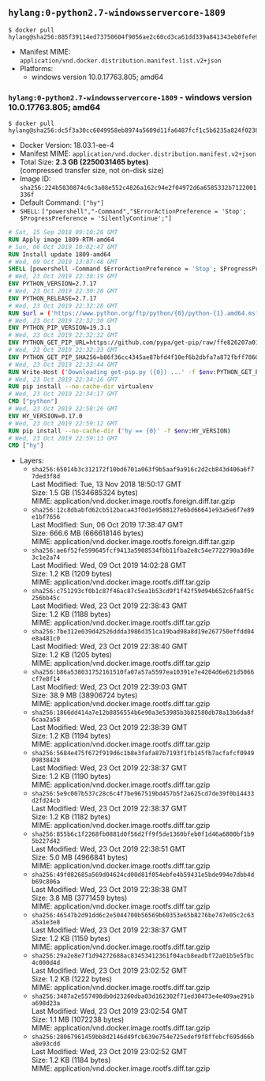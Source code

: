 ## `hylang:0-python2.7-windowsservercore-1809`

```console
$ docker pull hylang@sha256:885f39114ed73750604f9056ae2c60cd3ca61dd339a841343eb0fefe9edf1159
```

-	Manifest MIME: `application/vnd.docker.distribution.manifest.list.v2+json`
-	Platforms:
	-	windows version 10.0.17763.805; amd64

### `hylang:0-python2.7-windowsservercore-1809` - windows version 10.0.17763.805; amd64

```console
$ docker pull hylang@sha256:dc5f3a30cc6049958eb8974a5609d11fa6487fcf1c5b6235a824f02387c9e00d
```

-	Docker Version: 18.03.1-ee-4
-	Manifest MIME: `application/vnd.docker.distribution.manifest.v2+json`
-	Total Size: **2.3 GB (2250031465 bytes)**  
	(compressed transfer size, not on-disk size)
-	Image ID: `sha256:224b5830874c6c3a08e552c4826a162c94e2f04972d6a6585332b7122001336f`
-	Default Command: `["hy"]`
-	`SHELL`: `["powershell","-Command","$ErrorActionPreference = 'Stop'; $ProgressPreference = 'SilentlyContinue';"]`

```dockerfile
# Sat, 15 Sep 2018 09:10:26 GMT
RUN Apply image 1809-RTM-amd64
# Sun, 06 Oct 2019 10:02:47 GMT
RUN Install update 1809-amd64
# Wed, 09 Oct 2019 13:07:48 GMT
SHELL [powershell -Command $ErrorActionPreference = 'Stop'; $ProgressPreference = 'SilentlyContinue';]
# Wed, 23 Oct 2019 22:30:19 GMT
ENV PYTHON_VERSION=2.7.17
# Wed, 23 Oct 2019 22:30:20 GMT
ENV PYTHON_RELEASE=2.7.17
# Wed, 23 Oct 2019 22:32:28 GMT
RUN $url = ('https://www.python.org/ftp/python/{0}/python-{1}.amd64.msi' -f $env:PYTHON_RELEASE, $env:PYTHON_VERSION); 	Write-Host ('Downloading {0} ...' -f $url); 	[Net.ServicePointManager]::SecurityProtocol = [Net.SecurityProtocolType]::Tls12; 	Invoke-WebRequest -Uri $url -OutFile 'python.msi'; 		Write-Host 'Installing ...'; 	Start-Process msiexec -Wait 		-ArgumentList @( 			'/i', 			'python.msi', 			'/quiet', 			'/qn', 			'TARGETDIR=C:\Python', 			'ALLUSERS=1', 			'ADDLOCAL=DefaultFeature,Extensions,TclTk,Tools,PrependPath' 		); 		$env:PATH = [Environment]::GetEnvironmentVariable('PATH', [EnvironmentVariableTarget]::Machine); 		Write-Host 'Verifying install ...'; 	Write-Host '  python --version'; python --version; 		Write-Host 'Removing ...'; 	Remove-Item python.msi -Force; 		Write-Host 'Complete.'
# Wed, 23 Oct 2019 22:32:30 GMT
ENV PYTHON_PIP_VERSION=19.3.1
# Wed, 23 Oct 2019 22:32:32 GMT
ENV PYTHON_GET_PIP_URL=https://github.com/pypa/get-pip/raw/ffe826207a010164265d9cc807978e3604d18ca0/get-pip.py
# Wed, 23 Oct 2019 22:32:33 GMT
ENV PYTHON_GET_PIP_SHA256=b86f36cc4345ae87bfd4f10ef6b2dbfa7a872fbff70608a1e43944d283fd0eee
# Wed, 23 Oct 2019 22:33:44 GMT
RUN Write-Host ('Downloading get-pip.py ({0}) ...' -f $env:PYTHON_GET_PIP_URL); 	[Net.ServicePointManager]::SecurityProtocol = [Net.SecurityProtocolType]::Tls12; 	Invoke-WebRequest -Uri $env:PYTHON_GET_PIP_URL -OutFile 'get-pip.py'; 	Write-Host ('Verifying sha256 ({0}) ...' -f $env:PYTHON_GET_PIP_SHA256); 	if ((Get-FileHash 'get-pip.py' -Algorithm sha256).Hash -ne $env:PYTHON_GET_PIP_SHA256) { 		Write-Host 'FAILED!'; 		exit 1; 	}; 		Write-Host ('Installing pip=={0} ...' -f $env:PYTHON_PIP_VERSION); 	python get-pip.py 		--disable-pip-version-check 		--no-cache-dir 		('pip=={0}' -f $env:PYTHON_PIP_VERSION) 	; 	Remove-Item get-pip.py -Force; 		Write-Host 'Verifying pip install ...'; 	pip --version; 		Write-Host 'Complete.'
# Wed, 23 Oct 2019 22:34:16 GMT
RUN pip install --no-cache-dir virtualenv
# Wed, 23 Oct 2019 22:34:17 GMT
CMD ["python"]
# Wed, 23 Oct 2019 22:58:26 GMT
ENV HY_VERSION=0.17.0
# Wed, 23 Oct 2019 22:59:12 GMT
RUN pip install --no-cache-dir ('hy == {0}' -f $env:HY_VERSION)
# Wed, 23 Oct 2019 22:59:13 GMT
CMD ["hy"]
```

-	Layers:
	-	`sha256:65014b3c312172f10bd6701a063f9b5aaf9a916c2d2cb843d406a6f77ded3f8d`  
		Last Modified: Tue, 13 Nov 2018 18:50:17 GMT  
		Size: 1.5 GB (1534685324 bytes)  
		MIME: application/vnd.docker.image.rootfs.foreign.diff.tar.gzip
	-	`sha256:12c8dbabfd62cb512baca43f0d1e9588127e6bd66641e93a5e6f7e89e1bf7656`  
		Last Modified: Sun, 06 Oct 2019 17:38:47 GMT  
		Size: 666.6 MB (666618146 bytes)  
		MIME: application/vnd.docker.image.rootfs.foreign.diff.tar.gzip
	-	`sha256:ae6f52fe599645fcf9413a5908534fbb11fba2e8c54e7722790a3d0e3c1e2a74`  
		Last Modified: Wed, 09 Oct 2019 14:02:28 GMT  
		Size: 1.2 KB (1209 bytes)  
		MIME: application/vnd.docker.image.rootfs.diff.tar.gzip
	-	`sha256:c751293cf0b1c87f46ac87c5ea1b53cd9f1f42f59d94b652c6fa8f5c256bb45c`  
		Last Modified: Wed, 23 Oct 2019 22:38:43 GMT  
		Size: 1.2 KB (1188 bytes)  
		MIME: application/vnd.docker.image.rootfs.diff.tar.gzip
	-	`sha256:7be312e039d42526ddda3986d351ca19bad98a8d19e267750effdd04e8a481c0`  
		Last Modified: Wed, 23 Oct 2019 22:38:40 GMT  
		Size: 1.2 KB (1205 bytes)  
		MIME: application/vnd.docker.image.rootfs.diff.tar.gzip
	-	`sha256:b86a538031752161510fa07a57a5597ea10391e7e4204d6e621d5066cf7e8f14`  
		Last Modified: Wed, 23 Oct 2019 22:39:03 GMT  
		Size: 38.9 MB (38906724 bytes)  
		MIME: application/vnd.docker.image.rootfs.diff.tar.gzip
	-	`sha256:1866dd414a7e12b8856554b6e90a3e53985b3b82580db78a13b6da8f6caa2a58`  
		Last Modified: Wed, 23 Oct 2019 22:38:39 GMT  
		Size: 1.2 KB (1194 bytes)  
		MIME: application/vnd.docker.image.rootfs.diff.tar.gzip
	-	`sha256:5684e475f672f919d6c1b8e3fafa87b7193f1fb145fb7acfafcf094909838428`  
		Last Modified: Wed, 23 Oct 2019 22:38:37 GMT  
		Size: 1.2 KB (1190 bytes)  
		MIME: application/vnd.docker.image.rootfs.diff.tar.gzip
	-	`sha256:5e9c007b537c28c6c4f7be967519bd457b5f2a625cd7de39f0b14433d2fd24cb`  
		Last Modified: Wed, 23 Oct 2019 22:38:37 GMT  
		Size: 1.2 KB (1182 bytes)  
		MIME: application/vnd.docker.image.rootfs.diff.tar.gzip
	-	`sha256:855b6c1f2268fb0881d0f56d2ff9f5de1360bfeb0f1d46a6800bf1b95b227d42`  
		Last Modified: Wed, 23 Oct 2019 22:38:51 GMT  
		Size: 5.0 MB (4966841 bytes)  
		MIME: application/vnd.docker.image.rootfs.diff.tar.gzip
	-	`sha256:49f082685a569d04624cd00d81f054ebfe4b59431e5bde994e7dbb4db69c806a`  
		Last Modified: Wed, 23 Oct 2019 22:38:38 GMT  
		Size: 3.8 MB (3771459 bytes)  
		MIME: application/vnd.docker.image.rootfs.diff.tar.gzip
	-	`sha256:46547b2d91dd6c2e5044700b56569b60353e65b8276be747e05c2c63a5a1e3e8`  
		Last Modified: Wed, 23 Oct 2019 22:38:37 GMT  
		Size: 1.2 KB (1159 bytes)  
		MIME: application/vnd.docker.image.rootfs.diff.tar.gzip
	-	`sha256:29a2e8e7f1d94272688ac83453412361f04acb8eadbf72a01b5e5fbc4c000d4d`  
		Last Modified: Wed, 23 Oct 2019 23:02:52 GMT  
		Size: 1.2 KB (1222 bytes)  
		MIME: application/vnd.docker.image.rootfs.diff.tar.gzip
	-	`sha256:3487a2e557498db0d23260dba03d162302f71ed30473e4e409ae291ba698d23a`  
		Last Modified: Wed, 23 Oct 2019 23:02:54 GMT  
		Size: 1.1 MB (1072238 bytes)  
		MIME: application/vnd.docker.image.rootfs.diff.tar.gzip
	-	`sha256:28067961459bb8d2146d49fcb639e754e725edef9f8ffebcf695d66ba8e93cdd`  
		Last Modified: Wed, 23 Oct 2019 23:02:52 GMT  
		Size: 1.2 KB (1184 bytes)  
		MIME: application/vnd.docker.image.rootfs.diff.tar.gzip
